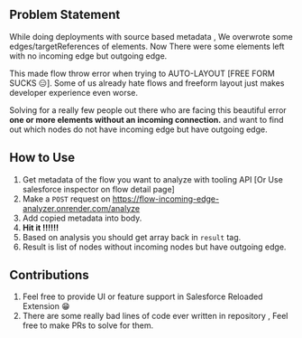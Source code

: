 ## Problem Statement

While doing deployments with source based metadata , We overwrote some edges/targetReferences of elements. Now There were some elements left with no incoming edge but outgoing edge.

This made flow throw error when trying to AUTO-LAYOUT [FREE FORM SUCKS 😑]. Some of us already hate flows and freeform layout just makes developer experience even worse.

Solving for a really few people out there who are facing this beautiful error **one or more elements without an incoming connection.** and want to find out which nodes do not have incoming edge but have outgoing edge.

## How to Use

1. Get metadata of the flow you want to analyze with tooling API [Or Use salesforce inspector on flow detail page]
1. Make a `POST` request on https://flow-incoming-edge-analyzer.onrender.com/analyze
1. Add copied metadata into body.
1. **Hit it !!!!!!**
1. Based on analysis you should get array back in `result` tag. 
1. Result is list of nodes without incoming nodes but have outgoing edge.

## Contributions
1. Feel free to provide UI or feature support in Salesforce Reloaded Extension 😁
1. There are some really bad lines of code ever written in repository , Feel free to make PRs to solve for them.